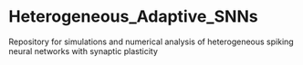 # Heterogeneous_Adaptive_SNNs
Repository for simulations and numerical analysis of heterogeneous spiking neural networks with synaptic plasticity  
